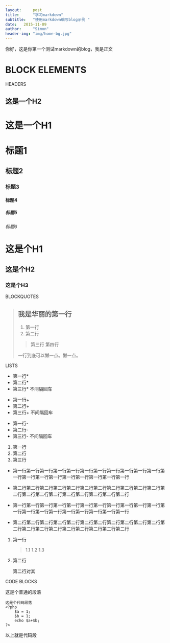 ```yaml
---
layout:     post
title:      "学习markdown"
subtitle:   "使用markdown编写blog示例 "
date:   2015-11-09
author:     "Simon"
header-img: "img/home-bg.jpg"
---
```



你好，这是你第一个测试markdown的blog，我是正文

# BLOCK ELEMENTS

HEADERS

这是一个H2
----------

这是一个H1
==========

# 标题1

## 标题2

### 标题3

#### 标题4

##### 标题5

###### 标题6

# 这是个H1 #

## 这是个H2 ###

### 这是个H3 ######

BLOCKQUOTES

> ## 我是华丽的第一行
>
> 1. 第一行
> 2. 第二行
>
> > 第三行
> > 第四行
>
> 一行到底可以懒一点。懒一点。

LISTS

* 第一行*
* 第二行*
* 第三行*
不间隔回车

+ 第一行+
+ 第二行+
+ 第三行+
不间隔回车

- 第一行-
- 第二行-
- 第三行-
不间隔回车

1. 第一行
2. 第二行
3. 第三行

* 第一行第一行第一行第一行第一行第一行第一行第一行第一行第一行第一行第一行第一行第一行第一行第一行第一行第一行第一行第一行
* 第二行第二行第二行第二行第二行第二行第二行第二行第二行第二行第二行第二行第二行第二行第二行第二行第二行第二行第二行第二行

* 第一行第一行第一行第一行第一行第一行第一行第一行第一行第一行第一行第一行第一行第一行第一行第一行第一行第一行第一行第一行

* 第二行第二行第二行第二行第二行第二行第二行第二行第二行第二行第二行第二行第二行第二行第二行第二行第二行第二行第二行第二行

1. 第一行

	> 1.1
	> 1.2
	> 1.3

2. 第二行

	第二行对其
	
CODE BLOCKS

这是个普通的段落

	这是个代码段落
	<?php
		$a = 1;
		$b = 1;
		echo $a+$b;
	?>
	
以上就是代码段
		
	
